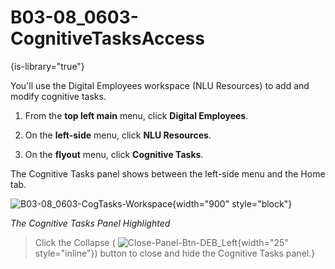 # B03-08_0603-CognitiveTasksAccess

{is-library="true"}

<snippet id="B03-08_0603-CognitiveTasksAccess_snippet">



You'll use the Digital Employees workspace (NLU Resources) to add and modify cognitive tasks.

1. From the **top left main** menu, click **Digital Employees**.

2. On the **left-side** menu, click **NLU Resources**.

3. On the **flyout** menu, click **Cognitive Tasks**.

The Cognitive Tasks panel shows between the left-side menu and the Home tab.

![B03-08_0603-CogTasks-Workspace](B03-08_0603-CogTasks-Workspace.png){width="900" style="block"}

*The Cognitive Tasks Panel Highlighted*

> Click the Collapse ( ![Close-Panel-Btn-DEB_Left](Close-Panel-Btn-DEB_Left.png){width="25" style="inline"}) button to close and hide the Cognitive Tasks panel.}


</snippet>